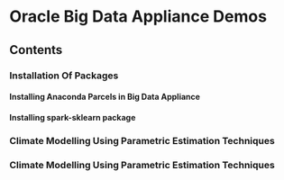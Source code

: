 # Oracle Big Data Appliance Demos

## Contents

### Installation Of Packages
#### Installing Anaconda Parcels in Big Data Appliance
#### Installing spark-sklearn package
### Climate Modelling Using Parametric Estimation Techniques
### Climate Modelling Using Parametric Estimation Techniques
